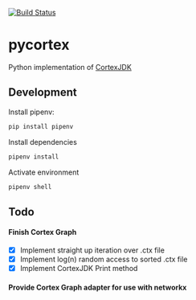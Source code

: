 [![Build Status](https://travis-ci.com/winni2k/pycortex.svg?token=K7dhHdBzXsubBntxA949&branch=master)](https://travis-ci.com/winni2k/pycortex)

# pycortex
Python implementation of [CortexJDK](https://github.com/mcveanlab/CortexJDK)

## Development

Install pipenv:
```bash
pip install pipenv
```

Install dependencies
```bash
pipenv install
```

Activate environment
```bash
pipenv shell
```

## Todo

#### Finish Cortex Graph
- [X] Implement straight up iteration over .ctx file
- [X] Implement log(n) random access to sorted .ctx file
- [X] Implement CortexJDK Print method

#### Provide Cortex Graph adapter for use with networkx
